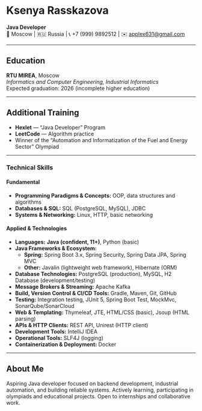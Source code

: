 # Ksenya Rasskazova

**Java Developer**  
📍 Moscow | 🇷🇺 Russia | 📞 +7 (999) 9892512 | ✉️ applex631@gmail.com  

---

## Education
**RTU MIREA**, Moscow  
_Informatics and Computer Engineering, Industrial Informatics_  
Expected graduation: 2026 (incomplete higher education)

---

## Additional Training
- **Hexlet** — “Java Developer” Program  
- **LeetCode** — Algorithm practice  
- Winner of the “Automation and Informatization of the Fuel and Energy Sector” Olympiad

---

### Technical Skills

#### Fundamental
- **Programming Paradigms & Concepts:** OOP, data structures and algorithms
- **Databases & SQL:** SQL (PostgreSQL, MySQL), JDBC
- **Systems & Networking:** Linux, HTTP, basic networking

#### Applied & Technologies
- **Languages:** **Java (confident, 11+)**, Python (basic)
- **Java Frameworks & Ecosystem:**
  - **Spring:** Spring Boot 3.x, Spring Security, Spring Data JPA, Spring MVC
  - **Other:** Javalin (lightweight web framework), Hibernate (ORM)
- **Database Technologies:** PostgreSQL (production), MySQL, H2 Database (development/testing)
- **Message Brokers & Streaming:** Apache Kafka
- **Build, Version Control & CI/CD Tools:** Gradle, Maven, Git, GitHub
- **Testing:** Integration testing, JUnit 5, Spring Boot Test, MockMvc, SonarQube/SonarCloud
- **Web & Templating:** Thymeleaf, JTE, HTML/CSS (basic), Jsoup (HTML parsing)
- **APIs & HTTP Clients:** REST API, Unirest (HTTP client)
- **Development Tools:** IntelliJ IDEA
- **Operational Tools:** SLF4J (logging)
- **Containerization & Deployment:** Docker

---

## About Me
Aspiring Java developer focused on backend development, industrial automation, and building reliable systems. Actively learning, participating in olympiads and educational projects. Open to internships and collaborative work.
